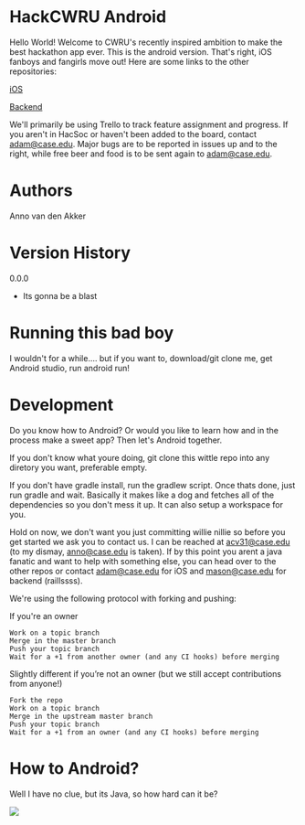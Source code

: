 HackCWRU Android
===================
Hello World! Welcome to CWRU's recently inspired ambition to make the best hackathon app ever.  This is the android version. That's right, iOS fanboys and fangirls move out! Here are some links to the other repositories:

[iOS](https://github.com/hacsoc/hack_cwru-ios)

[Backend](https://github.com/hacsoc/hack_cwru)

We'll primarily be using Trello to track feature assignment and progress. If you aren't in HacSoc or haven't been added to the board, contact <adam@case.edu>. Major bugs are to be reported in issues up and to the right, while free beer and food is to be sent again to <adam@case.edu>.

# Authors
Anno van den Akker

# Version History
0.0.0
- Its gonna be a blast

# Running this bad boy
I wouldn't for a while.... but if you want to, download/git clone me, get Android studio, run android run!

# Development
Do you know how to Android?  Or would you like to learn how and in the process make a sweet app?  Then let's Android together.  

If you don't know what youre doing, git clone this wittle repo into any diretory you want, preferable empty.

If you don't have gradle install, run the gradlew script.  Once thats done, just  run gradle and wait.  Basically it makes like a dog and fetches all of the dependencies so you don't mess it up.  It can also setup a workspace for you.

Hold on now, we don't want you just committing willie nillie so before you get started we ask you to contact us.  I can be reached at <acv31@case.edu> (to my dismay, anno@case.edu is taken).  If by this point you arent a java fanatic and want to help with something else, you can head over to the other repos or contact <adam@case.edu> for iOS and <mason@case.edu> for backend (raillssss).

We're using the following protocol with forking and pushing:

If you're an owner

    Work on a topic branch
    Merge in the master branch
    Push your topic branch
    Wait for a +1 from another owner (and any CI hooks) before merging

Slightly different if you’re not an owner (but we still accept contributions from anyone!)

    Fork the repo
    Work on a topic branch
    Merge in the upstream master branch
    Push your topic branch
    Wait for a +1 from an owner (and any CI hooks) before merging

# How to Android?
Well I have no clue, but its Java, so how hard can it be?

![](http://s16.postimg.org/6kvr2sm6d/56f12971_rv_Mr6.jpg)
